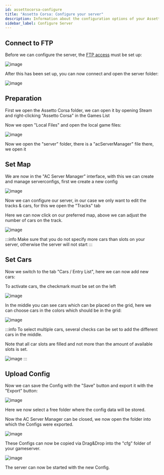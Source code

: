 ```yaml
---
id: assettocorsa-configure
title: "Assetto Corsa: Configure your server"
description: Information about the configuration options of your Assetto Corsa server from ZAP-Hosting - ZAP-Hosting.com documentation
sidebar_label: Configure Server
---
```


## Connect to FTP

Before we can configure the server, the [FTP access](gameserver-ftpaccess.md) must be set up:

![image](https://user-images.githubusercontent.com/13604413/159135972-112ad9ef-5f6b-4bc6-ba9f-7471b4f8c22b.png)

After this has been set up, you can now connect and open the server folder:

![image](https://user-images.githubusercontent.com/13604413/159135981-9119c0c9-1b37-4fcc-ad76-1c88bc4b116b.png)


## Preparation

First we open the Assetto Corsa folder, we can open it by opening Steam and right-clicking "Assetto Corsa" in the Games List

Now we open "Local Files" and open the local game files:

![image](https://user-images.githubusercontent.com/13604413/159136021-cd23c04f-0db5-4051-8993-7fddfd0edfaa.png)

Now we open the "server" folder, there is a "acServerManager" file there, we open it

## Set Map

We are now in the "AC Server Manager" interface, with this we can create and manage serverconfigs, first we create a new config

![image](https://user-images.githubusercontent.com/13604413/159136101-06de0307-c485-4673-bbc7-4eed1c32ef7b.png)

Now we can configure our server, in our case we only want to edit the tracks & cars, for this we open the "Tracks" tab

Here we can now click on our preferred map, above we can adjust the number of cars on the track.

![image](https://user-images.githubusercontent.com/13604413/159136194-814b2206-bfc8-44bc-a363-7a275dc73dfc.png)

:::info
Make sure that you do not specify more cars than slots on your server, otherwise the server will not start
:::

## Set Cars

Now we switch to the tab "Cars / Entry List", here we can now add new cars:


To activate cars, the checkmark must be set on the left

![image](https://user-images.githubusercontent.com/13604413/159136202-40a079e2-8558-4c13-825a-f4a73c90b833.png)

In the middle you can see cars which can be placed on the grid, here we can choose cars in the colors which should be in the grid:

![image](https://user-images.githubusercontent.com/13604413/159136214-b58c2720-6a04-4882-a661-12cbde86cf31.png)

:::info
To select multiple cars, several checks can be set to add the different cars in the middle.


Note that all car slots are filled and not more than the amount of available slots is set.

![image](https://user-images.githubusercontent.com/13604413/159136228-57a877cd-e75b-4df0-ad57-30c6b05af255.png)
:::

## Upload Config

Now we can save the Config with the "Save" button and export it with the "Export" button:

![image](https://user-images.githubusercontent.com/13604413/159136248-2aa62490-c2a7-49ae-b97e-0c731cebd7a1.png)

Here we now select a free folder where the config data will be stored.

Now the AC Server Manager can be closed, we now open the folder into which the Configs were exported.

![image](https://user-images.githubusercontent.com/13604413/159136258-33c0896a-2ec7-4c80-9fa1-1bf65ebdd083.png)

These Configs can now be copied via Drag&Drop into the "cfg" folder of your gameserver.

![image](https://user-images.githubusercontent.com/13604413/159136263-cb78e326-bdf5-40c5-9581-804b4f786ce9.png)

The server can now be started with the new Config.
